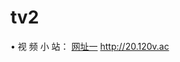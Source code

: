 # tv2
&#8226; 视 频 小 站：
<a href="http://20.120v.ac/" target="_blank">网址一</a>
  <a href="http://20.120v.ac/" target="_blank">http://20.120v.ac</a></p>
